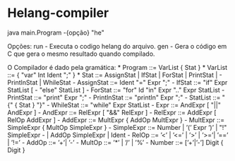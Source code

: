 # Helang-compiler

java main.Program -{opção} "<nome-arquivo>he"
  
  Opções: run - Executa o codigo helang do arquivo.
          gen - Gera o código em C que gera o mesmo resultado quando compilado.
  
  O Compilador é dado pela gramática:
        * Program ::= VarList { Stat }
        * VarList ::= { "var" Int Ident ";" }
        * Stat ::= AssignStat | IfStat | ForStat | PrintStat |
        - PrintlnStat | WhileStat
        - AssignStat ::= Ident "=" Expr ";"
        - IfStat ::= "if" Expr StatList [
        - "else" StatList ]
        - ForStat ::= "for" Id "in" Expr ".." Expr StatList
        - PrintStat ::= "print" Expr ";"
        - PrintlnStat ::= "println" Expr ";"
        - StatList ::= "{" { Stat } "}"
        - WhileStat ::= "while" Expr StatList
        - Expr ::= AndExpr [ "||" AndExpr ]
        - AndExpr ::= RelExpr [ "&&" RelExpr ]
        - RelExpr ::= AddExpr [ RelOp AddExpr ]
        - AddExpr ::= MultExpr { AddOp MultExpr }
        - MultExpr ::= SimpleExpr { MultOp SimpleExpr }
        - SimpleExpr ::= Number | ’(’ Expr ’)’ | "!" SimpleExpr
        - | AddOp SimpleExpr | Ident
        - RelOp ::= ’<’ | ’<=’ | ’>’ | ’>=’| ’==’ | ’!=’
        - AddOp ::= ’+’| ’-’
        - MultOp ::= ’*’ | ’/’ | ’%’
        - Number ::= [’+’|’-’] Digit { Digit }
